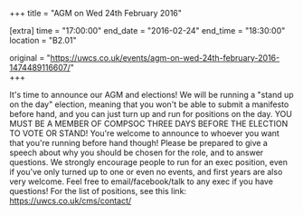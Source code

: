 +++
title = "AGM on Wed 24th February 2016"

[extra]
time = "17:00:00"
end_date = "2016-02-24"
end_time = "18:30:00"
location = "B2.01"

original = "https://uwcs.co.uk/events/agm-on-wed-24th-february-2016-1474489116607/"    
+++

It's time to announce our AGM and elections\! We will be running a "stand up on the day" election, meaning that you won't be able to submit a manifesto before hand, and you can just turn up and run for positions on the day. YOU MUST BE A MEMBER OF COMPSOC THREE DAYS BEFORE THE ELECTION TO VOTE OR STAND\! You're welcome to announce to whoever you want that you're running before hand though\! Please be prepared to give a speech about why you should be chosen for the role, and to answer questions. We strongly encourage people to run for an exec position, even if you've only turned up to one or even no events, and first years are also very welcome. Feel free to email/facebook/talk to any exec if you have questions\! For the list of positions, see this link: https://uwcs.co.uk/cms/contact/

